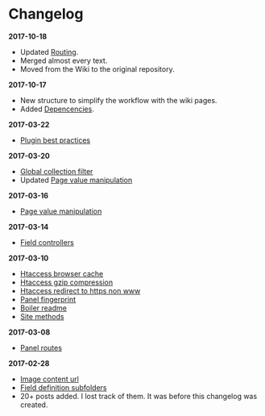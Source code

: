# Changelog

**2017-10-18**

- Updated [Routing](Routing).
- Merged almost every text.
- Moved from the Wiki to the original repository.

**2017-10-17**

- New structure to simplify the workflow with the wiki pages.
- Added [Depencencies](Dependencies).

**2017-03-22**

- [Plugin best practices](https://github.com/jenstornell/kirby-secrets/wiki/Plugin-best-practices)

**2017-03-20**

- [Global collection filter](https://github.com/jenstornell/kirby-secrets/wiki/Global-collection-filter)
- Updated [Page value manipulation](https://github.com/jenstornell/kirby-secrets/wiki/Page-value-manipulation)

**2017-03-16**

- [Page value manipulation](https://github.com/jenstornell/kirby-secrets/wiki/Page-value-manipulation)

**2017-03-14**

- [Field controllers](https://github.com/jenstornell/kirby-secrets/wiki/Field-controllers)

**2017-03-10**

- [Htaccess browser cache](https://github.com/jenstornell/kirby-secrets/wiki/Htaccess-browser-cache)
- [Htaccess gzip compression](https://github.com/jenstornell/kirby-secrets/wiki/Htaccess-gzip-compression)
- [Htaccess redirect to https non www](https://github.com/jenstornell/kirby-secrets/wiki/Htaccess-redirect-to-https-non-www)
- [Panel fingerprint](https://github.com/jenstornell/kirby-secrets/wiki/Fingerprint)
- [Boiler readme](https://github.com/jenstornell/kirby-secrets/wiki/Boiler-readme)
- [Site methods](https://github.com/jenstornell/kirby-secrets/wiki/Site-methods)

**2017-03-08**

- [Panel routes](https://github.com/jenstornell/kirby-secrets/wiki/Panel-routes)

**2017-02-28**

- [Image content url](https://github.com/jenstornell/kirby-secrets/wiki/Image-content-url)
- [Field definition subfolders](https://github.com/jenstornell/kirby-secrets/wiki/Field-defintion-subfolders)
- 20+ posts added. I lost track of them. It was before this changelog was created.